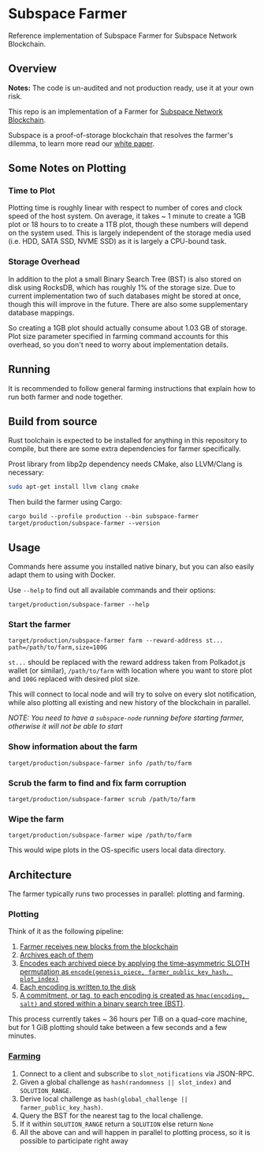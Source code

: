 # Subspace Farmer

Reference implementation of Subspace Farmer for Subspace Network Blockchain.

## Overview
**Notes:** The code is un-audited and not production ready, use it at your own risk.

This repo is an implementation of a Farmer for [Subspace Network Blockchain](https://subspace.network).

Subspace is a proof-of-storage blockchain that resolves the farmer's dilemma, to learn more read our [white paper](https://drive.google.com/file/d/1v847u_XeVf0SBz7Y7LEMXi72QfqirstL/view).

## Some Notes on Plotting

### Time to Plot

Plotting time is roughly linear with respect to number of cores and clock speed of the host system. On average, it takes ~ 1 minute to create a 1GB plot or 18 hours to to create a 1TB plot, though these numbers will depend on the system used. This is largely independent of the storage media used (i.e. HDD, SATA SSD, NVME SSD) as it is largely a CPU-bound task.

### Storage Overhead

In addition to the plot a small Binary Search Tree (BST) is also stored on disk using RocksDB, which has roughly 1% of the storage size.
Due to current implementation two of such databases might be stored at once, though this will improve in the future.
There are also some supplementary database mappings.

So creating a 1GB plot should actually consume about 1.03 GB of storage.
Plot size parameter specified in farming command accounts for this overhead, so you don't need to worry about implementation details.

## Running

It is recommended to follow general farming instructions that explain how to run both farmer and node together.

## Build from source

Rust toolchain is expected to be installed for anything in this repository to compile, but there are some extra dependencies for farmer specifically.

Prost library from libp2p dependency needs CMake, also LLVM/Clang is necessary:
```bash
sudo apt-get install llvm clang cmake
```

Then build the farmer using Cargo:
```
cargo build --profile production --bin subspace-farmer
target/production/subspace-farmer --version
```

## Usage
Commands here assume you installed native binary, but you can also easily adapt them to using with Docker.

Use `--help` to find out all available commands and their options:
```
target/production/subspace-farmer --help
```

### Start the farmer
```
target/production/subspace-farmer farm --reward-address st... path=/path/to/farm,size=100G
```

`st...` should be replaced with the reward address taken from Polkadot.js wallet (or similar), `/path/to/farm` with location where you want to store plot and `100G` replaced with desired plot size.

This will connect to local node and will try to solve on every slot notification, while also plotting all existing and new history of the blockchain in parallel.

*NOTE: You need to have a `subspace-node` running before starting farmer, otherwise it will not be able to start*

### Show information about the farm
```
target/production/subspace-farmer info /path/to/farm
```

### Scrub the farm to find and fix farm corruption
```
target/production/subspace-farmer scrub /path/to/farm
```

### Wipe the farm
```
target/production/subspace-farmer wipe /path/to/farm
```

This would wipe plots in the OS-specific users local data directory.

## Architecture

The farmer typically runs two processes in parallel: plotting and farming.

### Plotting

Think of it as the following pipeline:

1. [Farmer receives new blocks from the blockchain](src/archiving.rs)
2. [Archives each of them](src/archiving.rs)
3. [Encodes each archived piece by applying the time-asymmetric SLOTH permutation as `encode(genesis_piece, farmer_public_key_hash, plot_index)`](src/single_plot_farm)
4. [Each encoding is written to the disk](src/single_plot_farm.rs)
3. [A commitment, or tag, to each encoding is created as `hmac(encoding, salt)` and stored within a binary search tree (BST)](src/single_plot_farm).

This process currently takes ~ 36 hours per TiB on a quad-core machine, but for 1 GiB plotting should take between a few seconds and a few minutes.

### [Farming](src/farming.rs)

1. Connect to a client and subscribe to `slot_notifications` via JSON-RPC.
2. Given a global challenge as `hash(randomness || slot_index)` and `SOLUTION_RANGE`.
3. Derive local challenge as `hash(global_challenge || farmer_public_key_hash)`.
4. Query the BST for the nearest tag to the local challenge.
5. If it within `SOLUTION_RANGE` return a `SOLUTION` else return `None`
6. All the above can and will happen in parallel to plotting process, so it is possible to participate right away
